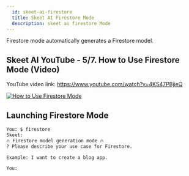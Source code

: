 ```yaml
---
  id: skeet-ai-firestore
  title: Skeet AI Firestore Mode
  description: skeet ai firestore Mode
---
```


Firestore mode automatically generates a Firestore model.

## Skeet AI YouTube - 5/7. How to Use Firestore Mode (Video)

YouTube video link: https://www.youtube.com/watch?v=4KS47PBjieQ

[![How to Use Firestore Mode](https://storage.googleapis.com/skeet-assets/imgs/youtube/skeet-ai-firestore-en-5.png)](https://www.youtube.com/watch?v=4KS47PBjieQ)

## Launching Firestore Mode

```bash
You: $ firestore
Skeet:
🔥 Firestore model generation mode 🔥
? Please describe your use case for Firestore.

Example: I want to create a blog app.

You:
```
